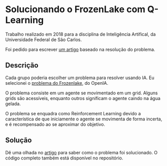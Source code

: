 # Solucionando o FrozenLake com Q-Learning 

Trabalho realizado em 2018 para a disciplina de Inteligência Artifical, da Universidade Federal de São Carlos.

Foi pedido para escrever [um artigo](artigo.pdf) baseado na resolução do problema.

## Descrição
Cada grupo poderia escolher um problema para resolver usando IA. Eu selecionei o [problema do Frozenlake](https://gym.openai.com/envs/FrozenLake-v0/), do OpenIA.

O problema consiste em um agente se movimentado em um grid. Alguns grids são acessíveis, enquanto outros significam o agente caindo na água gelada.

O problema se enquadra como Reinforcement Learning devido a característica de que iniciamente o agente se movimenta de forma incerta, e é recompensado ao se aproximar do objetivo.

## Solução

Dê uma olhada no [artigo](artigo.pdf) para saber como o problema foi solucionado. O código completo também está disponível no repositório.
